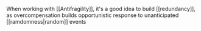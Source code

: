  When working with [[Antifragility]], it's a good idea to build [[redundancy]], as overcompensation builds opportunistic response to unanticipated [[ramdomness|random]] events